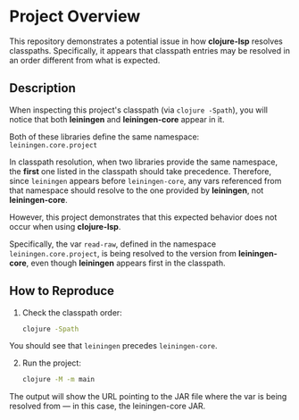 # Project Overview

This repository demonstrates a potential issue in how **clojure-lsp** resolves classpaths. Specifically, it appears that classpath entries may be resolved in an order different from what is expected.

## Description

When inspecting this project's classpath (via `clojure -Spath`), you will notice that both **leiningen** and **leiningen-core** appear in it.

Both of these libraries define the same namespace:  
`leiningen.core.project`

In classpath resolution, when two libraries provide the same namespace, the **first** one listed in the classpath should take precedence. Therefore, since `leiningen` appears before `leiningen-core`, any vars referenced from that namespace should resolve to the one provided by **leiningen**, not **leiningen-core**.

However, this project demonstrates that this expected behavior does not occur when using **clojure-lsp**.

Specifically, the var `read-raw`, defined in the namespace `leiningen.core.project`, is being resolved to the version from **leiningen-core**, even though **leiningen** appears first in the classpath.

## How to Reproduce

1. Check the classpath order:
   ```bash
   clojure -Spath

You should see that `leiningen` precedes `leiningen-core`.

2. Run the project:
   ```bash
   clojure -M -m main

The output will show the URL pointing to the JAR file where the var is being resolved from — in this case, the leiningen-core JAR.

